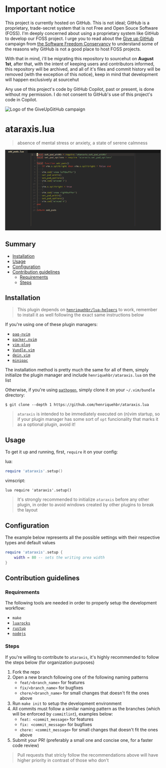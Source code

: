 # Important notice

This project is currently hosted on GitHub. This is not ideal; GitHub is a proprietary,
trade-secret system that is not Free and Open Souce Software (FOSS). I'm deeply
concerned about using a proprietary system like GitHub to develop our FOSS project.
I urge you to read about the [Give up GitHub](https://GiveUpGitHub.org) campaign
from [the Software Freedom Conservancy](https://sfconservancy.org) to understand
some of the reasons why GitHub is not a good place to host FOSS projects.

With that in mind, i'll be migrating this repository to sourcehut on **August 1st**,
after that, with the intent of keeping users and contributors informed, this repository
will be archived, and all of it's files and commit history will be removed (with
the exception of this notice), keep in mind that development will happen exclusively
at sourcehut

Any use of this project's code by GitHub Copilot, past or present, is done
without my permission. I do not consent to GitHub's use of this project's
code in Copilot.

![Logo of the GiveUpGitHub campaign](https://sfconservancy.org/img/GiveUpGitHub.png)

# ataraxis.lua

> absence of mental stress or anxiety, a state of serene calmness

![screenshot](./screenshot.png)

## Summary

- [Installation](#installation)
- [Usage](#usage)
- [Configuration](#configuration)
- [Contribution guidelines](#contribution-guidelines)
    - [Requirements](#requirements)
    - [Steps](#steps)

## Installation

> This plugin depends on [`henriquehbr/lua-helpers`](https://github.com/henriquehbr/lua-helpers) to work, remember to install it as well following the exact same instructions below

If you're using one of these plugin managers:

- [`paq-nvim`](https://github.com/savq/paq-nvim)
- [`packer.nvim`](https://github.com/wbthomason/packer.nvim)
- [`vim-plug`](https://github.com/junegunn/vim-plug)
- [`Vundle.vim`](https://github.com/VundleVim/Vundle.vim)
- [`dein.vim`](https://github.com/Shougo/dein.vim)
- [`minipac`](https://github.com/k-takata/minpac)

The installation method is pretty much the same for all of them, simply initialize the plugin manager and include `henriquehbr/ataraxis.lua` on the list

Otherwise, if you're using [`pathogen`](https://github.com/tpope/vim-pathogen), simply clone it on your `~/.vim/bundle` directory:

```
$ git clone --depth 1 https://github.com/henriquehbr/ataraxis.lua
```

> `ataraxis` is intended to be immediately executed on (n)vim startup, so if your plugin manager has some sort of `opt` funcionality that marks it as a optional plugin, avoid it!

## Usage

To get it up and running, first, `require` it on your config:

lua:

```lua
require 'ataraxis'.setup()
```

vimscript:

```vimscript
lua require 'ataraxis'.setup()
```

> It's strongly recommended to initialize `ataraxis` before any other plugin, in order to avoid windows created by other plugins to break the layout

## Configuration

The example below represents all the possible settings with their respective types and default values

```lua
require 'ataraxis'.setup {
    width = 80 -- sets the writing area width
}
```

## Contribution guidelines

### Requirements

The following tools are needed in order to properly setup the development workflow:

- `make`
- [`luarocks`](https://github.com/luarocks/luarocks)
- [`rustup`](https://github.com/rust-lang/rustup)
- [`nodejs`](https://github.com/nodejs/node)

### Steps

If you're willing to contribute to `ataraxis`, it's highly recommended to follow the steps below (for organization purposes)

1. Fork the repo
2. Open a new branch following one of the following naming patterns
    - `feat/<branch_name>` for features
    - `fix/<branch_name>` for bugfixes
    - `chore/<branch_name>` for small changes that doesn't fit the ones above
3. Run `make init` to setup the development environment
4. All commits must follow a similar naming pattern as the branches (which will be enforced by `commitlint`), examples below:
    - `feat: <commit_message>` for features
    - `fix: <commit_message>` for bugfixes
    - `chore: <commit_message>` for small changes that doesn't fit the ones above
5. Submit your PR! (preferably a small one and concise one, for a faster code review)

> Pull requests that stricly follow the recommendations above will have higher priority in contrast of those who don't

